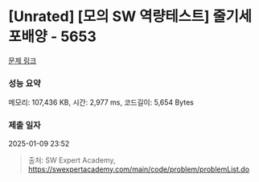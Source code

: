 # [Unrated] [모의 SW 역량테스트] 줄기세포배양 - 5653 

[문제 링크](https://swexpertacademy.com/main/code/problem/problemDetail.do?contestProbId=AWXRJ8EKe48DFAUo) 

### 성능 요약

메모리: 107,436 KB, 시간: 2,977 ms, 코드길이: 5,654 Bytes

### 제출 일자

2025-01-09 23:52



> 출처: SW Expert Academy, https://swexpertacademy.com/main/code/problem/problemList.do
